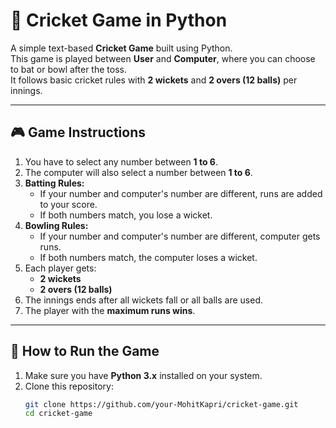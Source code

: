 # 🏏 Cricket Game in Python

A simple text-based **Cricket Game** built using Python.  
This game is played between **User** and **Computer**, where you can choose to bat or bowl after the toss.  
It follows basic cricket rules with **2 wickets** and **2 overs (12 balls)** per innings.  

---

## 🎮 Game Instructions
1. You have to select any number between **1 to 6**.
2. The computer will also select a number between **1 to 6**.
3. **Batting Rules:**
   - If your number and computer's number are different, runs are added to your score.
   - If both numbers match, you lose a wicket.
4. **Bowling Rules:**
   - If your number and computer's number are different, computer gets runs.
   - If both numbers match, the computer loses a wicket.
5. Each player gets:
   - **2 wickets**  
   - **2 overs (12 balls)**
6. The innings ends after all wickets fall or all balls are used.
7. The player with the **maximum runs wins**.

---

## 🚀 How to Run the Game
1. Make sure you have **Python 3.x** installed on your system.
2. Clone this repository:
   ```bash
   git clone https://github.com/your-MohitKapri/cricket-game.git
   cd cricket-game
